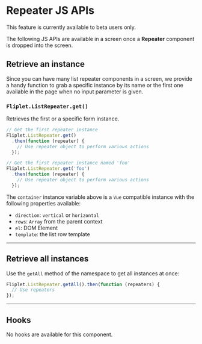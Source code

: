 # Repeater JS APIs

<p class="warning">This feature is currently available to beta users only.</p>

The following JS APIs are available in a screen once a **Repeater** component is dropped into the screen.

## Retrieve an instance

Since you can have many list repeater components in a screen, we provide a handy function to grab a specific instance by its name or the first one available in the page when no input parameter is given.

### `Fliplet.ListRepeater.get()`

Retrieves the first or a specific form instance.

```js
// Get the first repeater instance
Fliplet.ListRepeater.get()
  .then(function (repeater) {
    // Use repeater object to perform various actions
  });

// Get the first repeater instance named 'foo'
Fliplet.ListRepeater.get('foo')
  .then(function (repeater) {
    // Use repeater object to perform various actions
  });
```

The `container` instance variable above is a `Vue` compatible instance with the following properties available:

- `direction`: `vertical` or `horizontal`
- `rows`: `Array` from the parent context
- `el`: DOM Element
- `template`: the list row template

---

## Retrieve all instances

Use the `getAll` method of the namespace to get all instances at once:

```js
Fliplet.ListRepeater.getAll().then(function (repeaters) {
  // Use repeaters
});
```

---

## Hooks

No hooks are available for this component.